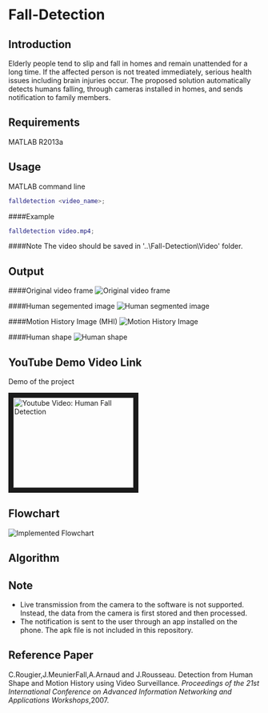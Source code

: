 # Fall-Detection

Introduction
------------
Elderly people tend to slip and fall in homes and remain unattended for a long time. 
If the affected person is not treated immediately, serious health issues including brain injuries occur. 
The proposed solution automatically detects humans falling, through cameras installed in homes, and sends notification to family members.

Requirements
------------
MATLAB R2013a

Usage 
-----
MATLAB command line
```matlab
falldetection <video_name>;
```
####Example
```matlab
falldetection video.mp4;
```
####Note
The video should be saved in '..\Fall-Detection\Video' folder.

Output
------
####Original video frame
![Original video frame](https://github.com/harishrithish7/Fall-Detection/tree/master/images/original.png "Original video frame")

####Human segemented image
![Human segmented image](https://github.com/harishrithish7/Fall-Detection/tree/master/images/mask.png "Human segmented image")

####Motion History Image (MHI)
![Motion History Image](https://github.com/harishrithish7/Fall-Detection/tree/master/images/mhi.png "Motion History Image")

####Human shape
![Human shape](https://github.com/harishrithish7/Fall-Detection/tree/master/images/shape.png "Human shape")

YouTube Demo Video Link
------------------
Demo of the project

<a href="http://www.youtube.com/watch?feature=player_embedded&v=LdoLniUSOaA
" target="_blank"><img src="http://img.youtube.com/vi/LdoLniUSOaA/0.jpg" 
alt="Youtube Video: Human Fall Detection" width="240" height="180" border="10" /></a>

Flowchart
---------
![Implemented Flowchart](https://github.com/harishrithish7/Fall-Detection/tree/master/images/flowchart.png "Flowchart")

Algorithm
---------

Note
----
* Live transmission from the camera to the software is not supported. Instead, the data from the camera is first stored and then processed.
* The notification is sent to the user through an app installed on the phone. The apk file is not included in this repository.

Reference Paper
---------------
C.Rougier,J.MeunierFall,A.Arnaud and J.Rousseau. Detection from Human Shape and Motion History using Video Surveillance. *Proceedings of the 21st International Conference on Advanced Information Networking and Applications Workshops*,2007. 





